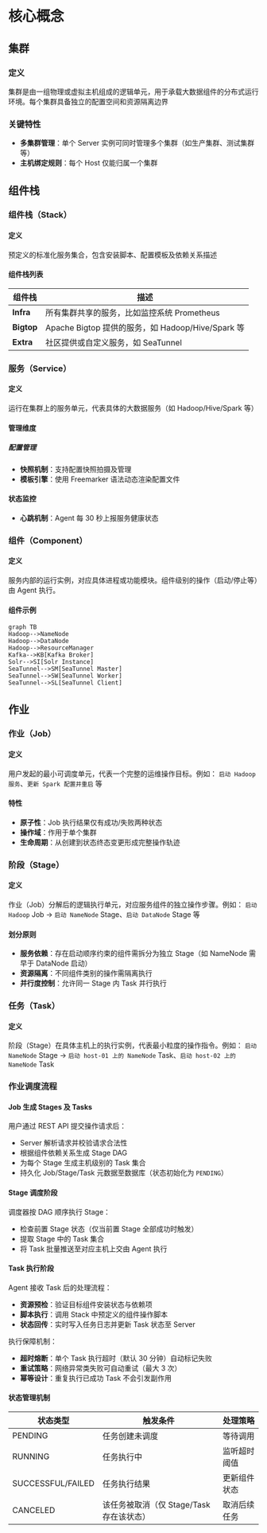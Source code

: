 # 核心概念

## 集群
### 定义
集群是由一组物理或虚拟主机组成的逻辑单元，用于承载大数据组件的分布式运行环境。每个集群具备独立的配置空间和资源隔离边界

### 关键特性
* **多集群管理**：单个 Server 实例可同时管理多个集群（如生产集群、测试集群等）
* **主机绑定规则**：每个 Host 仅能归属一个集群

## 组件栈
### 组件栈（Stack）
#### 定义
预定义的标准化服务集合，包含安装脚本、配置模板及依赖关系描述

#### 组件栈列表
| 组件栈        | 描述                                        |
|------------|-------------------------------------------|
| **Infra**  | 所有集群共享的服务，比如监控系统 Prometheus               |
| **Bigtop** | Apache Bigtop 提供的服务，如 Hadoop/Hive/Spark 等 |
| **Extra**  | 社区提供或自定义服务，如 SeaTunnel                    |

### 服务（Service）
#### 定义
运行在集群上的服务单元，代表具体的大数据服务（如 Hadoop/Hive/Spark 等）

#### 管理维度
##### 配置管理
* **快照机制**：支持配置快照拍摄及管理
* **模板引擎**：使用 Freemarker 语法动态渲染配置文件

#### 状态监控
* **心跳机制**：Agent 每 30 秒上报服务健康状态

### 组件（Component）
#### 定义
服务内部的运行实例，对应具体进程或功能模块。组件级别的操作（启动/停止等）由 Agent 执行。

#### 组件示例
```mermaid
graph TB
Hadoop-->NameNode
Hadoop-->DataNode
Hadoop-->ResourceManager
Kafka-->KB[Kafka Broker]
Solr-->SI[Solr Instance]
SeaTunnel-->SM[SeaTunnel Master]
SeaTunnel-->SW[SeaTunnel Worker]
SeaTunnel-->SL[SeaTunnel Client]
```

## 作业
### 作业（Job）
#### 定义
用户发起的最小可调度单元，代表一个完整的运维操作目标。例如：
`启动 Hadoop 服务`、`更新 Spark 配置并重启` 等

#### 特性
* **原子性**：Job 执行结果仅有成功/失败两种状态
* **操作域**：作用于单个集群
* **生命周期**：从创建到状态终态变更形成完整操作轨迹

### 阶段（Stage）
#### 定义
作业（Job）分解后的逻辑执行单元，对应服务组件的独立操作步骤。例如：
`启动 Hadoop` Job → `启动 NameNode` Stage、`启动 DataNode` Stage 等

#### 划分原则
* **服务依赖**：存在启动顺序约束的组件需拆分为独立 Stage（如 NameNode 需早于 DataNode 启动）
* **资源隔离**：不同组件类别的操作需隔离执行
* **并行度控制**：允许同一 Stage 内 Task 并行执行

### 任务（Task）
#### 定义
阶段（Stage）在具体主机上的执行实例，代表最小粒度的操作指令。例如：
`启动 NameNode` Stage → `启动 host-01 上的 NameNode` Task、`启动 host-02 上的 NameNode` Task

### 作业调度流程
#### Job 生成 Stages 及 Tasks
用户通过 REST API 提交操作请求后：
* Server 解析请求并校验请求合法性
* 根据组件依赖关系生成 Stage DAG
* 为每个 Stage 生成主机级别的 Task 集合
* 持久化 Job/Stage/Task 元数据至数据库（状态初始化为 `PENDING`）

#### Stage 调度阶段
调度器按 DAG 顺序执行 Stage：
* 检查前置 Stage 状态（仅当前置 Stage 全部成功时触发）
* 提取 Stage 中的 Task 集合
* 将 Task 批量推送至对应主机上交由 Agent 执行

#### Task 执行阶段
Agent 接收 Task 后的处理流程：
* **资源预检**：验证目标组件安装状态与依赖项
* **脚本执行**：调用 Stack 中预定义的组件操作脚本
* **状态回传**：实时写入任务日志并更新 Task 状态至 Server

执行保障机制：
* **超时熔断**：单个 Task 执行超时（默认 30 分钟）自动标记失败
* **重试策略**：网络异常类失败可自动重试（最大 3 次）
* **幂等设计**：重复执行已成功 Task 不会引发副作用

#### 状态管理机制
| 状态类型              | 触发条件                       | 处理策略   |
|-------------------|----------------------------|--------|
| PENDING           | 任务创建未调度                    | 等待调用   |
| RUNNING           | 任务执行中                      | 监听超时阈值 |
| SUCCESSFUL/FAILED | 任务执行结果                     | 更新组件状态 |
| CANCELED          | 该任务被取消（仅 Stage/Task 存在该状态） | 取消后续任务 |